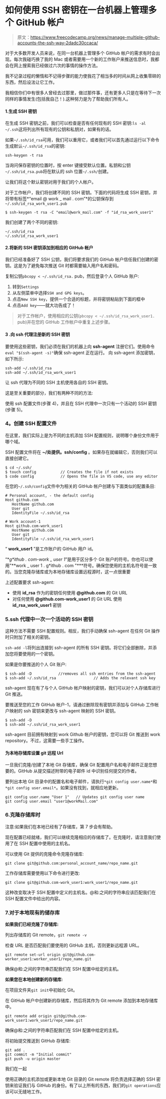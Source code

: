 # 如何使用 SSH 密钥在一台机器上管理多个 GitHub 帐户

> 原文：<https://www.freecodecamp.org/news/manage-multiple-github-accounts-the-ssh-way-2dadc30ccaca/>

对于大多数开发人员来说，在同一台机器上管理多个 GitHub 帐户的需求有时会出现。每次我碰巧换了我的 Mac 或者需要用一个新的工作账户来推送信息时，我都会在网上搜索我已经做过六次的事情的操作方法。

我不记录过程的懒惰和不记得步骤的能力使我花了相当多的时间从网上收集零碎的东西，然后设法让它工作。

我相信你们中有很多人曾经去过那里，做过那件事，还有更多人只是在等待下一次同样的事情发生(包括我自己！).这种努力是为了帮助我们所有人。

#### 1.生成 SSH 密钥

在生成 SSH 密钥之前，我们可以检查是否有任何现有的 SSH 密钥:`ls -al ~/.ssh`这将列出所有现有的公钥和私钥对，如果有的话。

如果`~/.ssh/id_rsa`可用，我们可以重用它，或者我们可以首先通过运行以下命令生成默认`~/.ssh/id_rsa`的密钥:

```
ssh-keygen -t rsa
```

当询问保存密钥的位置时，按 enter 键接受默认位置。私钥和公钥`~/.ssh/id_rsa.pub`将在默认的 ssh 位置`~/.ssh/`创建。

让我们将这个默认密钥对用于我们的个人帐户。

对于工作帐户，我们将创建不同的 SSH 密钥。下面的代码将生成 SSH 密钥，并将带有标签*“email @ work _ mail . com”*的公钥保存到`~/.ssh/id_rsa_work_user1.pub`

```
$ ssh-keygen -t rsa -C "email@work_mail.com" -f "id_rsa_work_user1" 
```

我们创建了两个不同的密钥:

```
~/.ssh/id_rsa
~/.ssh/id_rsa_work_user1
```

#### 2.将新的 SSH 密钥添加到相应的 GitHub 帐户

我们已经准备好了 SSH 公钥，我们将要求我们的 GitHub 帐户信任我们创建的密钥。这是为了避免每次推送 Git 时都需要输入用户名和密码。

复制公钥`pbcopy < ~/.ssh/id_rsa.` pub，然后登录个人 GitHub 账户:

1.  转到`Settings`
2.  从左侧菜单中选择`SSH and GPG keys`。
3.  点击`New SSH key`，提供一个合适的标题，并将密钥粘贴到下面的框中
4.  点击`Add key`——就大功告成了！

> 对于工作帐户，使用相应的公钥(`pbcopy < ~/.ssh/id_rsa_work_user1.` pub)并在您的 GitHub 工作帐户中重复上述步骤。

#### 3 .向 ssh 代理注册新的 SSH 密钥

要使用这些密钥，我们必须在我们的机器上向 **ssh-agent** 注册它们。使用命令`eval "$(ssh-agent -s)"`确保 ssh-agent 正在运行。
向 ssh-agent 添加密钥，如下所示:

```
ssh-add ~/.ssh/id_rsa
ssh-add ~/.ssh/id_rsa_work_user1
```

让 ssh 代理为不同的 SSH 主机使用各自的 SSH 密钥。

这是至关重要的部分，我们有两种不同的方法:

使用 ssh 配置文件(步骤 4)，并且在 SSH 代理中一次只有一个活动的 SSH 密钥(步骤 5)。

### **4。创建 SSH 配置文件**

在这里，我们实际上是为不同的主机添加 SSH 配置规则，说明哪个身份文件用于哪个域。

SSH 配置文件将在 **~/处提供。ssh/config** 。如果存在就编辑它，否则我们可以直接创建它。

```
$ cd ~/.ssh/
$ touch config           // Creates the file if not exists
$ code config            // Opens the file in VS code, use any editor
```

在您的`~/.ssh/config`文件中为相关的 GitHub 帐户创建与下面类似的配置条目:

```
# Personal account, - the default config
Host github.com
   HostName github.com
   User git
   IdentityFile ~/.ssh/id_rsa

# Work account-1
Host github.com-work_user1    
   HostName github.com
   User git
   IdentityFile ~/.ssh/id_rsa_work_user1
```

“ **work_user1** ”是工作账户的 GitHub 用户 id。

“**g*ithub . com-*work _ user 1**”是用于区分多个 Git 账户的符号。你也可以使用"**work _ user 1 . g*ithub . com "***符号。确保您使用的主机名符号是一致的。当您克隆存储库或为本地存储库设置远程源时，这一点很重要

上述配置要求 ssh-agent:

*   使用 **id_rsa** 作为的密钥任何使用 **@github.com** 的 Git URL
*   对任何使用 **@github.com-work_user1** 的 Git URL 使用 **id_rsa_work_user1** 密钥

### 5.ssh 代理中一次一个活动的 SSH 密钥

这种方法不需要 SSH 配置规则。相反，我们手动确保 ssh-agent 在任何 Git 操作时只附加了相关的密钥。

`ssh-add -l`将列出连接到 ssh-agent 的所有 SSH 密钥。将它们全部删除，并添加您将要使用的一个密钥。

如果是你要推送的个人 Git 账户:

```
$ ssh-add -D            //removes all ssh entries from the ssh-agent
$ ssh-add ~/.ssh/id_rsa                 // Adds the relevant ssh key
```

ssh-agent 现在有了与个人 GitHub 帐户映射的密钥，我们可以对个人存储库进行 Git 推送。

要推送至您的工作 GitHub 帐户-1，请通过删除现有密钥并添加与 GitHub 工作帐户映射的 ssh 密钥来更改与 ssh-agent 映射的 SSH 密钥。

```
$ ssh-add -D
$ ssh-add ~/.ssh/id_rsa_work_user1
```

ssh-agent 目前拥有映射到 work Github 帐户的密钥，您可以将 Git 推送到 work repository。不过，这需要一些手工操作。

#### 为本地存储库设置 git 远程 Url

一旦我们克隆/创建了本地 Git 存储库，确保 Git 配置用户名和电子邮件正是您想要的。GitHub 从提交描述附带的电子邮件 id 中识别任何提交的作者。

要列出本地 Git 目录中的配置名和电子邮件，请执行`*git config user.name*`和`*git config user.email*`。如果没有找到，就相应地更新。

```
git config user.name "User 1"   // Updates git config user name
git config user.email "user1@workMail.com"
```

### 6.克隆存储库时

注意:如果我们在本地已经有了存储库，第 7 步会有帮助。

现在配置已经就绪，我们可以继续克隆相应的存储库了。在克隆时，请注意我们使用了在 SSH 配置中使用的主机名。

可以使用 Git 提供的克隆命令克隆存储库:

```
git clone git@github.com:personal_account_name/repo_name.git
```

工作存储库需要使用以下命令进行更改:

```
git clone git@github.com-work_user1:work_user1/repo_name.git
```

这种改变取决于 SSH 配置中定义的主机名。@和:之间的字符串应该匹配我们在 SSH 配置文件中给出的内容。

### 7.对于本地现有的储存库

**如果我们已经克隆了存储库:**

列出存储库的 Git remote，`git remote -v`

检查 URL 是否匹配我们要使用的 GitHub 主机，否则更新远程源 URL。

```
git remote set-url origin git@github.com-worker_user1:worker_user1/repo_name.git
```

确保@和:之间的字符串匹配我们在 SSH 配置中给定的主机。

**如果您在本地创建新的存储库:**

在项目文件夹`git init`中初始化 Git。

在 GitHub 帐户中创建新的存储库，然后将其作为 Git remote 添加到本地存储库中。

```
git remote add origin git@github.com-work_user1:work_user1/repo_name.git 
```

确保@和:之间的字符串匹配我们在 SSH 配置中给定的主机。

将初始提交推送到 GitHub 存储库:

```
git add .
git commit -m "Initial commit"
git push -u origin master
```

我们在一起

使用正确的主机添加或更新本地 Git 目录的 Git remote 将负责选择正确的 SSH 密钥来验证我们与 GitHub 的身份。有了以上所有的东西，我们的`git operations`应该可以无缝地工作。